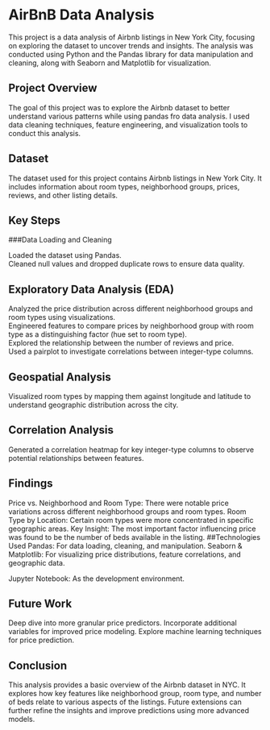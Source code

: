 # AirBnB Data Analysis
This project is a data analysis of Airbnb listings in New York City, focusing on exploring the dataset to uncover trends and insights. The analysis was conducted using Python and the Pandas library for data manipulation and cleaning, along with Seaborn and Matplotlib for visualization.

## Project Overview
The goal of this project was to explore the Airbnb dataset to better understand various patterns while using pandas fro data analysis. I used data cleaning techniques, feature engineering, and visualization tools to conduct this analysis.

## Dataset
The dataset used for this project contains Airbnb listings in New York City. It includes information about room types, neighborhood groups, prices, reviews, and other listing details.

## Key Steps
###Data Loading and Cleaning

Loaded the dataset using Pandas.<br/>
Cleaned null values and dropped duplicate rows to ensure data quality.<br/>

## Exploratory Data Analysis (EDA)
Analyzed the price distribution across different neighborhood groups and room types using visualizations.<br/>
Engineered features to compare prices by neighborhood group with room type as a distinguishing factor (hue set to room type).<br/>
Explored the relationship between the number of reviews and price.<br/>
Used a pairplot to investigate correlations between integer-type columns.
## Geospatial Analysis

Visualized room types by mapping them against longitude and latitude to understand geographic distribution across the city.
## Correlation Analysis

Generated a correlation heatmap for key integer-type columns to observe potential relationships between features.<br/>
## Findings
Price vs. Neighborhood and Room Type: There were notable price variations across different neighborhood groups and room types.
Room Type by Location: Certain room types were more concentrated in specific geographic areas.
Key Insight: The most important factor influencing price was found to be the number of beds available in the listing.
##Technologies Used
Pandas: For data loading, cleaning, and manipulation.
Seaborn & Matplotlib: For visualizing price distributions, feature correlations, and geographic data.

Jupyter Notebook: As the development environment.
## Future Work
Deep dive into more granular price predictors.
Incorporate additional variables for improved price modeling.
Explore machine learning techniques for price prediction.
## Conclusion
This analysis provides a basic overview of the Airbnb dataset in NYC. It explores how key features like neighborhood group, room type, and number of beds relate to various aspects of the listings. Future extensions can further refine the insights and improve predictions using more advanced models.


